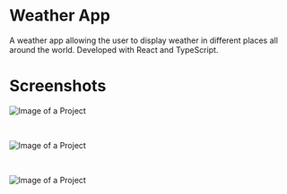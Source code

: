 # Weather App

A weather app allowing the user to display weather in different places all around the world. Developed with React and TypeScript.

# Screenshots

![Image of a Project](https://icecube-eu-402.icedrive.io/thumbnail?p=aSbH1J88sn73kt9T3XZ54tzWdf9WXlDyy2QGzyMWG%2FnD2AZyg2zOwK%2BgZvQ%2BzIMWrE8YWYcvcGnm%2Bx943ua89HmPrIjmJm7DGxe1NDe3YVqy7Q6l3aDC5r3YKZK6Lr5H&w=1280&h=1280&m=cropped)<p>&nbsp;</p>

![Image of a Project](https://icecube-eu-402.icedrive.io/thumbnail?p=iuvbkhyFPvt2L1OHFyLNW8p6IQ0jmiJ%2FXIjRlP38lRRztZVzH4BGZe4bFvx7KBTAHZP%2B3a40fW2fRj2ZfnoV7LVJbpvYMKmfZ4tWvH1NditSWSq95bxr8kEMtOBTaB7C&w=1280&h=1280&m=cropped)<p>&nbsp;</p>

![Image of a Project](https://icecube-eu-402.icedrive.io/thumbnail?p=8iVP%2FjtTUxS20sRDE4DEIjuIuVcWLh6s3oF16j3pxUOM7esMs5QZKGsdaYr%2B15hMBJ9Lt5gr7TRRK2XYGZH287Djf4273sY12LP43Ua7zTUvdguCAwOkdOiej1PNoNW1&w=1280&h=1280&m=cropped)<p>&nbsp;</p>
